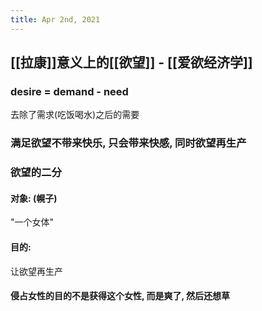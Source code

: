 ```yaml
---
title: Apr 2nd, 2021
---
```


## [[拉康]]意义上的[[欲望]] - [[爱欲经济学]]
### desire = demand - need
去除了需求(吃饭喝水)之后的需要
### 满足欲望不带来快乐, 只会带来快感, 同时欲望再生产
### 欲望的二分
#### 对象: (幌子)
"一个女体"
#### 目的: 
让欲望再生产
#### 侵占女性的目的不是获得这个女性, 而是爽了, 然后还想草
